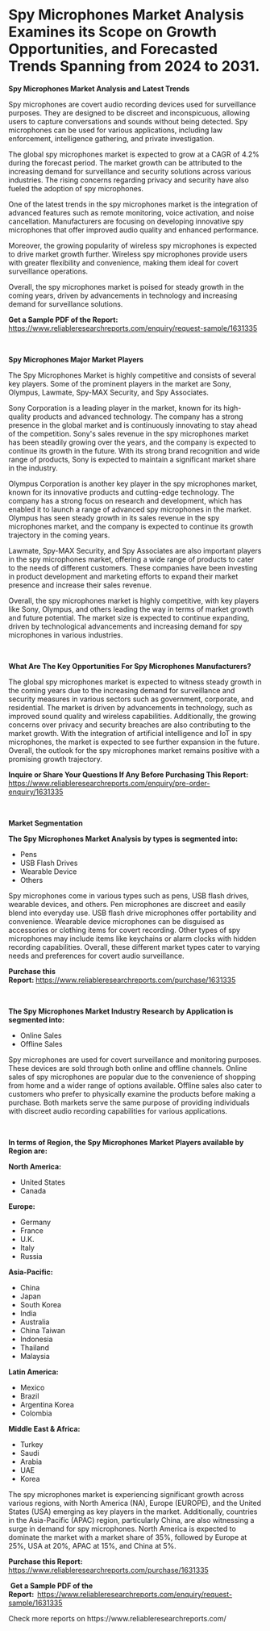 <p><h1>Spy Microphones Market Analysis Examines its Scope on Growth Opportunities, and Forecasted Trends Spanning from 2024 to 2031.</h1></p><p><strong>Spy Microphones Market Analysis and Latest Trends</strong></p>
<p><p>Spy microphones are covert audio recording devices used for surveillance purposes. They are designed to be discreet and inconspicuous, allowing users to capture conversations and sounds without being detected. Spy microphones can be used for various applications, including law enforcement, intelligence gathering, and private investigation.</p><p>The global spy microphones market is expected to grow at a CAGR of 4.2% during the forecast period. The market growth can be attributed to the increasing demand for surveillance and security solutions across various industries. The rising concerns regarding privacy and security have also fueled the adoption of spy microphones.</p><p>One of the latest trends in the spy microphones market is the integration of advanced features such as remote monitoring, voice activation, and noise cancellation. Manufacturers are focusing on developing innovative spy microphones that offer improved audio quality and enhanced performance.</p><p>Moreover, the growing popularity of wireless spy microphones is expected to drive market growth further. Wireless spy microphones provide users with greater flexibility and convenience, making them ideal for covert surveillance operations.</p><p>Overall, the spy microphones market is poised for steady growth in the coming years, driven by advancements in technology and increasing demand for surveillance solutions.</p></p>
<p><strong>Get a Sample PDF of the Report:&nbsp;</strong> <a href="https://www.reliableresearchreports.com/enquiry/request-sample/1631335">https://www.reliableresearchreports.com/enquiry/request-sample/1631335</a></p>
<p>&nbsp;</p>
<p><strong>Spy Microphones Major Market Players</strong></p>
<p><p>The Spy Microphones Market is highly competitive and consists of several key players. Some of the prominent players in the market are Sony, Olympus, Lawmate, Spy-MAX Security, and Spy Associates.</p><p>Sony Corporation is a leading player in the market, known for its high-quality products and advanced technology. The company has a strong presence in the global market and is continuously innovating to stay ahead of the competition. Sony's sales revenue in the spy microphones market has been steadily growing over the years, and the company is expected to continue its growth in the future. With its strong brand recognition and wide range of products, Sony is expected to maintain a significant market share in the industry.</p><p>Olympus Corporation is another key player in the spy microphones market, known for its innovative products and cutting-edge technology. The company has a strong focus on research and development, which has enabled it to launch a range of advanced spy microphones in the market. Olympus has seen steady growth in its sales revenue in the spy microphones market, and the company is expected to continue its growth trajectory in the coming years.</p><p>Lawmate, Spy-MAX Security, and Spy Associates are also important players in the spy microphones market, offering a wide range of products to cater to the needs of different customers. These companies have been investing in product development and marketing efforts to expand their market presence and increase their sales revenue.</p><p>Overall, the spy microphones market is highly competitive, with key players like Sony, Olympus, and others leading the way in terms of market growth and future potential. The market size is expected to continue expanding, driven by technological advancements and increasing demand for spy microphones in various industries.</p></p>
<p>&nbsp;</p>
<p><strong>What Are The Key Opportunities For Spy Microphones Manufacturers?</strong></p>
<p><p>The global spy microphones market is expected to witness steady growth in the coming years due to the increasing demand for surveillance and security measures in various sectors such as government, corporate, and residential. The market is driven by advancements in technology, such as improved sound quality and wireless capabilities. Additionally, the growing concerns over privacy and security breaches are also contributing to the market growth. With the integration of artificial intelligence and IoT in spy microphones, the market is expected to see further expansion in the future. Overall, the outlook for the spy microphones market remains positive with a promising growth trajectory.</p></p>
<p><strong>Inquire or Share Your Questions If Any Before Purchasing This Report:</strong> <a href="https://www.reliableresearchreports.com/enquiry/pre-order-enquiry/1631335">https://www.reliableresearchreports.com/enquiry/pre-order-enquiry/1631335</a></p>
<p>&nbsp;</p>
<p><strong>Market Segmentation</strong></p>
<p><strong>The Spy Microphones Market Analysis by types is segmented into:</strong></p>
<p><ul><li>Pens</li><li>USB Flash Drives</li><li>Wearable Device</li><li>Others</li></ul></p>
<p><p>Spy microphones come in various types such as pens, USB flash drives, wearable devices, and others. Pen microphones are discreet and easily blend into everyday use. USB flash drive microphones offer portability and convenience. Wearable device microphones can be disguised as accessories or clothing items for covert recording. Other types of spy microphones may include items like keychains or alarm clocks with hidden recording capabilities. Overall, these different market types cater to varying needs and preferences for covert audio surveillance.</p></p>
<p><strong>Purchase this Report:&nbsp;</strong><a href="https://www.reliableresearchreports.com/purchase/1631335">https://www.reliableresearchreports.com/purchase/1631335</a></p>
<p>&nbsp;</p>
<p><strong>The Spy Microphones Market Industry Research by Application is segmented into:</strong></p>
<p><ul><li>Online Sales</li><li>Offline Sales</li></ul></p>
<p><p>Spy microphones are used for covert surveillance and monitoring purposes. These devices are sold through both online and offline channels. Online sales of spy microphones are popular due to the convenience of shopping from home and a wider range of options available. Offline sales also cater to customers who prefer to physically examine the products before making a purchase. Both markets serve the same purpose of providing individuals with discreet audio recording capabilities for various applications.</p></p>
<p>&nbsp;</p>
<p><strong>In terms of Region, the Spy Microphones Market Players available by Region are:</strong></p>
<p>
    <p> <strong> North America: </strong>
        <ul>
            <li>United States</li>
            <li>Canada</li>
        </ul>
        </p> 
    <p> <strong> Europe: </strong>
        <ul>
            <li>Germany</li>
            <li>France</li>
            <li>U.K.</li>
            <li>Italy</li>
            <li>Russia</li>
        </ul>
        </p> 
    <p> <strong> Asia-Pacific: </strong>
        <ul>
            <li>China</li>
            <li>Japan</li>
            <li>South Korea</li>
            <li>India</li>
            <li>Australia</li>
            <li>China Taiwan</li>
            <li>Indonesia</li>
            <li>Thailand</li>
            <li>Malaysia</li>
        </ul>
        </p> 
    <p> <strong> Latin America: </strong>
        <ul>
            <li>Mexico</li>
            <li>Brazil</li>
            <li>Argentina Korea</li>
            <li>Colombia</li>
        </ul>
        </p> 
    <p> <strong> Middle East & Africa: </strong>
        <ul>
            <li>Turkey</li>
            <li>Saudi</li>
            <li>Arabia</li>
            <li>UAE</li>
            <li>Korea</li>
        </ul>
    </p>
    </p>
<p><p>The spy microphones market is experiencing significant growth across various regions, with North America (NA), Europe (EUROPE), and the United States (USA) emerging as key players in the market. Additionally, countries in the Asia-Pacific (APAC) region, particularly China, are also witnessing a surge in demand for spy microphones. North America is expected to dominate the market with a market share of 35%, followed by Europe at 25%, USA at 20%, APAC at 15%, and China at 5%.</p></p>
<p><strong>Purchase this Report: </strong><a href="https://www.reliableresearchreports.com/purchase/1631335">https://www.reliableresearchreports.com/purchase/1631335</a></p>
<p>&nbsp;<strong>Get a Sample PDF of the Report:&nbsp;&nbsp;</strong><a href="https://www.reliableresearchreports.com/enquiry/request-sample/1631335">https://www.reliableresearchreports.com/enquiry/request-sample/1631335</a></p>
<p><strong></strong></p>
<p>Check more reports on https://www.reliableresearchreports.com/</p>